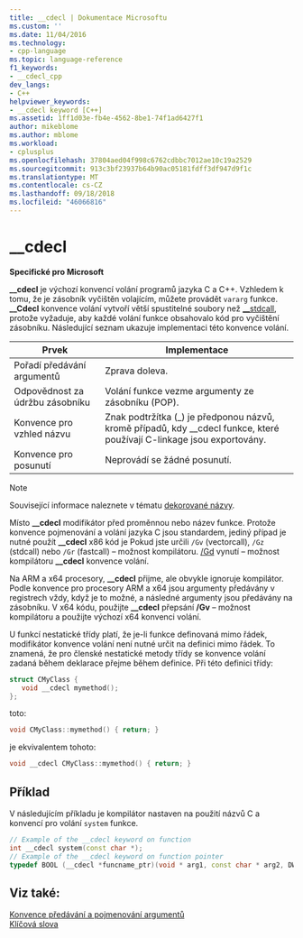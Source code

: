 ```yaml
---
title: __cdecl | Dokumentace Microsoftu
ms.custom: ''
ms.date: 11/04/2016
ms.technology:
- cpp-language
ms.topic: language-reference
f1_keywords:
- __cdecl_cpp
dev_langs:
- C++
helpviewer_keywords:
- __cdecl keyword [C++]
ms.assetid: 1ff1d03e-fb4e-4562-8be1-74f1ad6427f1
author: mikeblome
ms.author: mblome
ms.workload:
- cplusplus
ms.openlocfilehash: 37804aed04f998c6762cdbbc7012ae10c19a2529
ms.sourcegitcommit: 913c3bf23937b64b90ac05181fdff3df947d9f1c
ms.translationtype: MT
ms.contentlocale: cs-CZ
ms.lasthandoff: 09/18/2018
ms.locfileid: "46066816"
---
```

# <a name="cdecl"></a>__cdecl

**Specifické pro Microsoft**

**__cdecl** je výchozí konvencí volání programů jazyka C a C++. Vzhledem k tomu, že je zásobník vyčištěn volajícím, můžete provádět `vararg` funkce. **__Cdecl** konvence volání vytvoří větší spustitelné soubory než [__stdcall](../cpp/stdcall.md), protože vyžaduje, aby každé volání funkce obsahovalo kód pro vyčištění zásobníku. Následující seznam ukazuje implementaci této konvence volání.

|Prvek|Implementace|
|-------------|--------------------|
|Pořadí předávání argumentů|Zprava doleva.|
|Odpovědnost za údržbu zásobníku|Volání funkce vezme argumenty ze zásobníku (POP).|
|Konvence pro vzhled názvu|Znak podtržítka (_) je předponou názvů, kromě případů, kdy \__cdecl funkce, které používají C-linkage jsou exportovány.|
|Konvence pro posunutí|Neprovádí se žádné posunutí.|

> [!NOTE]
>  Související informace naleznete v tématu [dekorované názvy](../build/reference/decorated-names.md).

Místo **__cdecl** modifikátor před proměnnou nebo název funkce. Protože konvence pojmenování a volání jazyka C jsou standardem, jediný případ je nutné použít **__cdecl** x86 kód je Pokud jste určili `/Gv` (vectorcall), `/Gz` (stdcall) nebo `/Gr` (fastcall) – možnost kompilátoru. [/Gd](../build/reference/gd-gr-gv-gz-calling-convention.md) vynutí – možnost kompilátoru **__cdecl** konvence volání.

Na ARM a x64 procesory, **__cdecl** přijme, ale obvykle ignoruje kompilátor. Podle konvence pro procesory ARM a x64 jsou argumenty předávány v registrech vždy, když je to možné, a následné argumenty jsou předávány na zásobníku. V x64 kódu, použijte **__cdecl** přepsání **/Gv** – možnost kompilátoru a použijte výchozí x64 konvenci volání.

U funkcí nestatické třídy platí, že je-li funkce definovaná mimo řádek, modifikátor konvence volání není nutné určit na definici mimo řádek. To znamená, že pro členské nestatické metody třídy se konvence volání zadaná během deklarace přejme během definice. Při této definici třídy:

```cpp
struct CMyClass {
   void __cdecl mymethod();
};
```

toto:

```cpp
void CMyClass::mymethod() { return; }
```

je ekvivalentem tohoto:

```cpp
void __cdecl CMyClass::mymethod() { return; }
```

## <a name="example"></a>Příklad

V následujícím příkladu je kompilátor nastaven na použití názvů C a konvencí pro volání `system` funkce.

```cpp
// Example of the __cdecl keyword on function
int __cdecl system(const char *);
// Example of the __cdecl keyword on function pointer
typedef BOOL (__cdecl *funcname_ptr)(void * arg1, const char * arg2, DWORD flags, ...);
```

## <a name="see-also"></a>Viz také:

[Konvence předávání a pojmenování argumentů](../cpp/argument-passing-and-naming-conventions.md)<br/>
[Klíčová slova](../cpp/keywords-cpp.md)